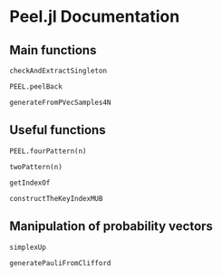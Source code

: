 # Peel.jl Documentation


## Main functions 
```@docs
checkAndExtractSingleton
```

```@docs
PEEL.peelBack
```

```@docs
generateFromPVecSamples4N
```

## Useful functions

```@docs
PEEL.fourPattern(n)
```

```@docs
twoPattern(n)
```

```@docs
getIndexOf
```

```@docs
constructTheKeyIndexMUB
```

## Manipulation of probability vectors

```@docs
simplexUp
```

```@docs
generatePauliFromClifford
```



